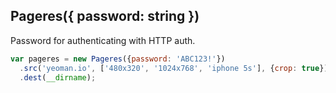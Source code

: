 ## Pageres({ password: string })

Password for authenticating with HTTP auth.

```js
var pageres = new Pageres({password: 'ABC123!'})
  .src('yeoman.io', ['480x320', '1024x768', 'iphone 5s'], {crop: true})
  .dest(__dirname);
```